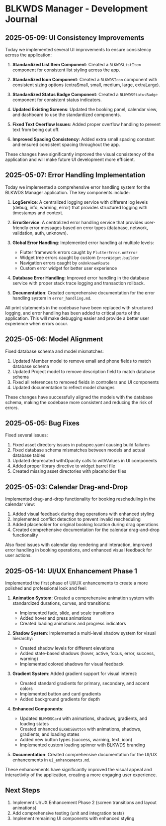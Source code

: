# BLKWDS Manager - Development Journal

## 2025-05-09: UI Consistency Improvements

Today we implemented several UI improvements to ensure consistency across the application:

1. **Standardized List Item Component**: Created a `BLKWDSListItem` component for consistent list styling across the app.

2. **Standardized Icon Component**: Created a `BLKWDSIcon` component with consistent sizing options (extraSmall, small, medium, large, extraLarge).

3. **Standardized Status Badge Component**: Created a `BLKWDSStatusBadge` component for consistent status indicators.

4. **Updated Existing Screens**: Updated the booking panel, calendar view, and dashboard to use the standardized components.

5. **Fixed Text Overflow Issues**: Added proper overflow handling to prevent text from being cut off.

6. **Improved Spacing Consistency**: Added extra small spacing constant and ensured consistent spacing throughout the app.

These changes have significantly improved the visual consistency of the application and will make future UI development more efficient.

## 2025-05-07: Error Handling Implementation

Today we implemented a comprehensive error handling system for the BLKWDS Manager application. The key components include:

1. **LogService**: A centralized logging service with different log levels (debug, info, warning, error) that provides structured logging with timestamps and context.

2. **ErrorService**: A centralized error handling service that provides user-friendly error messages based on error types (database, network, validation, auth, unknown).

3. **Global Error Handling**: Implemented error handling at multiple levels:
   - Flutter framework errors caught by `FlutterError.onError`
   - Widget tree errors caught by custom `ErrorWidget.builder`
   - Navigation errors caught by `onUnknownRoute`
   - Custom error widget for better user experience

4. **Database Error Handling**: Improved error handling in the database service with proper stack trace logging and transaction rollback.

5. **Documentation**: Created comprehensive documentation for the error handling system in `error_handling.md`.

All print statements in the codebase have been replaced with structured logging, and error handling has been added to critical parts of the application. This will make debugging easier and provide a better user experience when errors occur.

## 2025-05-06: Model Alignment

Fixed database schema and model mismatches:

1. Updated Member model to remove email and phone fields to match database schema
2. Updated Project model to remove description field to match database schema
3. Fixed all references to removed fields in controllers and UI components
4. Updated documentation to reflect model changes

These changes have successfully aligned the models with the database schema, making the codebase more consistent and reducing the risk of errors.

## 2025-05-05: Bug Fixes

Fixed several issues:

1. Fixed asset directory issues in pubspec.yaml causing build failures
2. Fixed database schema mismatches between models and actual database tables
3. Updated deprecated withOpacity calls to withValues in UI components
4. Added proper library directive to widget barrel file
5. Created missing asset directories with placeholder files

## 2025-05-03: Calendar Drag-and-Drop

Implemented drag-and-drop functionality for booking rescheduling in the calendar view:

1. Added visual feedback during drag operations with enhanced styling
2. Implemented conflict detection to prevent invalid rescheduling
3. Added placeholder for original booking location during drag operations
4. Created comprehensive documentation for the calendar drag-and-drop functionality

Also fixed issues with calendar day rendering and interaction, improved error handling in booking operations, and enhanced visual feedback for user actions.

## 2025-05-14: UI/UX Enhancement Phase 1

Implemented the first phase of UI/UX enhancements to create a more polished and professional look and feel:

1. **Animation System**: Created a comprehensive animation system with standardized durations, curves, and transitions:
   - Implemented fade, slide, and scale transitions
   - Added hover and press animations
   - Created loading animations and progress indicators

2. **Shadow System**: Implemented a multi-level shadow system for visual hierarchy:
   - Created shadow levels for different elevations
   - Added state-based shadows (hover, active, focus, error, success, warning)
   - Implemented colored shadows for visual feedback

3. **Gradient System**: Added gradient support for visual interest:
   - Created standard gradients for primary, secondary, and accent colors
   - Implemented button and card gradients
   - Added background gradients for depth

4. **Enhanced Components**:
   - Updated `BLKWDSCard` with animations, shadows, gradients, and loading states
   - Created enhanced `BLKWDSButton` with animations, shadows, gradients, and loading states
   - Added new button types (success, warning, text, icon)
   - Implemented custom loading spinner with BLKWDS branding

5. **Documentation**: Created comprehensive documentation for the UI/UX enhancements in `ui_enhancements.md`.

These enhancements have significantly improved the visual appeal and interactivity of the application, creating a more engaging user experience.

## Next Steps

1. Implement UI/UX Enhancement Phase 2 (screen transitions and layout animations)
2. Add comprehensive testing (unit and integration tests)
3. Implement remaining UI components with enhanced styling
